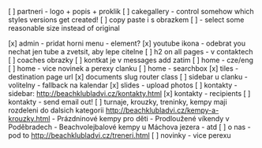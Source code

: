 [ ] partneri - logo + popis + proklik
[ ] cakegallery - control somehow which styles versions get created!
[ ] copy paste i s obrazkem
	[ ] - select some reasonable size instead of original
	
[x] admin - pridat horni menu - element?
[x] youtube ikona - odebrat you nechat jen tube a zvetsit, aby lepe citelne
[ ] h2 on all pages - v contaktech
[ ] coaches obrazky
[ ] kontkat je v messages add zatim
[ ] home - cze/eng
[ ] home - vice novinek a perexy clanku
[ ] home - searchbox
[x] tiles - destination page url
[x] documents slug router class
[ ] sidebar u clanku - volitelny - fallback na kalendar
[x] slides - upload photos
[ ] kontakty - sidebar: http://beachklubladvi.cz/kontakty.html
[x] kontakty - recipients
	[ ] kontakty - send email out!
[ ] turnaje, krouzky, treninky, kempy maji rozdeleni do dalsich kategorii
	http://beachklubladvi.cz/kempy-a-krouzky.html
	- Prázdninové kempy pro děti
	- Prodloužené víkendy v Poděbradech
	- Beachvolejbalové kempy u Máchova jezera
	- atd
[ ] o nas - pod to http://beachklubladvi.cz/treneri.html
[ ] novinky - vice perexu
